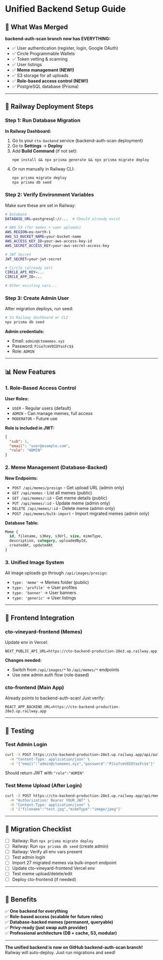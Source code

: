 # Unified Backend Setup Guide

## 🎊 What Was Merged

**backend-auth-scan branch now has EVERYTHING:**
- ✅ User authentication (register, login, Google OAuth)
- ✅ Circle Programmable Wallets
- ✅ Token vetting & scanning
- ✅ User listings
- ✅ **Meme management (NEW!)**
- ✅ S3 storage for all uploads
- ✅ **Role-based access control (NEW!)**
- ✅ PostgreSQL database (Prisma)

---

## 🚀 Railway Deployment Steps

### Step 1: Run Database Migration

**In Railway Dashboard:**
1. Go to your `cto-backend` service (backend-auth-scan deployment)
2. Go to **Settings** → **Deploy**
3. Add **Build Command** (if not set):
   ```
   npm install && npx prisma generate && npx prisma migrate deploy
   ```
4. Or run manually in Railway CLI:
   ```bash
   npx prisma migrate deploy
   npx prisma db seed
   ```

### Step 2: Verify Environment Variables

Make sure these are set in Railway:

```bash
# Database
DATABASE_URL=postgresql://...  # Should already exist

# AWS S3 (for memes + user uploads)
AWS_REGION=eu-north-1
AWS_S3_BUCKET_NAME=your-bucket-name
AWS_ACCESS_KEY_ID=your-aws-access-key-id
AWS_SECRET_ACCESS_KEY=your-aws-secret-access-key

# JWT Secret
JWT_SECRET=your-jwt-secret

# Circle (already set)
CIRCLE_API_KEY=...
CIRCLE_APP_ID=...

# Other existing vars...
```

### Step 3: Create Admin User

After migration deploys, run seed:
```bash
# In Railway dashboard or CLI
npx prisma db seed
```

**Admin credentials:**
- Email: `admin@ctomemes.xyz`
- Password: `PJio7cmV0IDYasFc$$`
- Role: `ADMIN`

---

## 📊 New Features

### 1. Role-Based Access Control

**User Roles:**
- `USER` - Regular users (default)
- `ADMIN` - Can manage memes, full access
- `MODERATOR` - Future use

**Role is included in JWT:**
```json
{
  "sub": 1,
  "email": "user@example.com",
  "role": "ADMIN"
}
```

### 2. Meme Management (Database-Backed)

**New Endpoints:**
- `POST /api/memes/presign` - Get upload URL (admin only)
- `GET /api/memes` - List all memes (public)
- `GET /api/memes/:id` - Get meme details (public)
- `PUT /api/memes/:id` - Update meme (admin only)
- `DELETE /api/memes/:id` - Delete meme (admin only)
- `POST /api/memes/bulk-import` - Import migrated memes (admin only)

**Database Table:**
```sql
Meme {
  id, filename, s3Key, s3Url, size, mimeType,
  description, category, uploadedById, 
  createdAt, updatedAt
}
```

### 3. Unified Image System

All image uploads go through `/api/images/presign`:
- `type: 'meme'` → Memes folder (public)
- `type: 'profile'` → User profiles
- `type: 'banner'` → User banners
- `type: 'generic'` → User listings

---

## 🔗 Frontend Integration

### cto-vineyard-frontend (Memes)

Update env in Vercel:
```
NEXT_PUBLIC_API_URL=https://cto-backend-production-28e3.up.railway.app
```

**Changes needed:**
- Switch from `/api/images/*` to `/api/memes/*` endpoints
- Use new admin auth flow (role-based)

### cto-frontend (Main App)

Already points to backend-auth-scan! Just verify:
```
REACT_APP_BACKEND_URL=https://cto-backend-production-28e3.up.railway.app
```

---

## 🧪 Testing

### Test Admin Login
```bash
curl -X POST https://cto-backend-production-28e3.up.railway.app/api/auth/login \
  -H "Content-Type: application/json" \
  -d '{"email":"admin@ctomemes.xyz","password":"PJio7cmV0IDYasFc$$"}'
```

Should return JWT with `"role":"ADMIN"`

### Test Meme Upload (After Login)
```bash
curl -X POST https://cto-backend-production-28e3.up.railway.app/api/memes/presign \
  -H "Authorization: Bearer YOUR_JWT" \
  -H "Content-Type: application/json" \
  -d '{"filename":"test.jpg","mimeType":"image/jpeg"}'
```

---

## 📝 Migration Checklist

- [ ] Railway: Run `npx prisma migrate deploy`
- [ ] Railway: Run `npx prisma db seed` (create admin)
- [ ] Railway: Verify all env vars present
- [ ] Test admin login
- [ ] Import 27 migrated memes via bulk-import endpoint
- [ ] Update cto-vineyard-frontend Vercel env
- [ ] Test meme upload/delete/edit
- [ ] Deploy cto-frontend (if needed)

---

## 🎯 Benefits

✅ **One backend for everything**  
✅ **Role-based access (scalable for future roles)**  
✅ **Database-backed memes (permanent, queryable)**  
✅ **Privy-ready (just swap auth provider)**  
✅ **Professional architecture (DB + cache, S3, modular)**

---

**The unified backend is now on GitHub backend-auth-scan branch!**
Railway will auto-deploy. Just run migrations and seed!

